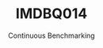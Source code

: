 ---
layout: default
title: IMDBQ014
subtitle: Continuous Benchmarking
selected: IMDB
expanded: Benchmarking
benchmark: /individual_results/IMDBQ014.html
---